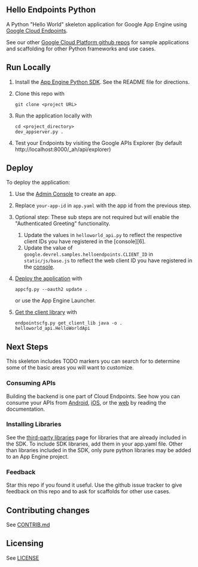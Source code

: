 ## Hello Endpoints Python

A Python "Hello World" skeleton application for Google App Engine using
[Google Cloud Endpoints][1].

See our other [Google Cloud Platform github
repos](https://github.com/GoogleCloudPlatform) for sample applications and
scaffolding for other Python frameworks and use cases.

## Run Locally
1. Install the [App Engine Python SDK](https://developers.google.com/appengine/downloads).
See the README file for directions.

1. Clone this repo with

   ```
   git clone <project URL>
   ```
1. Run the application locally with

   ```
   cd <project_directory>
   dev_appserver.py .
   ```
1. Test your Endpoints by visiting the Google APIs Explorer (by default http://localhost:8000/_ah/api/explorer)

## Deploy
To deploy the application:

1. Use the [Admin Console](https://appengine.google.com) to create an app.
1. Replace `your-app-id` in `app.yaml` with the app id from the previous step.
 1. Optional step: These sub steps are not required but will enable the "Authenticated
 Greeting" functionality.
     1. Update the values in `helloworld_api.py` to
 reflect the respective client IDs you have registered in the [console][6].
     1. Update the value of `google.devrel.samples.helloendpoints.CLIENT_ID` in
 `static/js/base.js` to reflect the web client ID you have registered in the
 [console][3].
1. [Deploy the application](https://developers.google.com/appengine/docs/python/tools/uploadinganapp)
   with

   ```
   appcfg.py --oauth2 update .
   ```
   or use the App Engine Launcher.

1. [Get the client library][2] with

   ```
   endpointscfg.py get_client_lib java -o . helloworld_api.HelloWorldApi
   ```

## Next Steps
This skeleton includes TODO markers you can search for to determine some of the
basic areas you will want to customize.

### Consuming APIs
Building the backend is one part of Cloud Endpoints. See how you can consume
your APIs from [Android](https://developers.google.com/appengine/docs/python/endpoints/consume_android),
[iOS](https://developers.google.com/appengine/docs/python/endpoints/consume_ios), or the
[web](https://developers.google.com/appengine/docs/python/endpoints/consume_js) by reading the documentation.

### Installing Libraries
See the [third-party
libraries](https://developers.google.com/appengine/docs/python/tools/libraries27)
page for libraries that are already included in the SDK. To include SDK
libraries, add them in your app.yaml file. Other than libraries included in
the SDK, only pure python libraries may be added to an App Engine project.

### Feedback
Star this repo if you found it useful. Use the github issue tracker to give
feedback on this repo and to ask for scaffolds for other use cases.

## Contributing changes
See [CONTRIB.md](CONTRIB.md)

## Licensing
See [LICENSE](LICENSE)

[1]: https://developers.google.com/appengine/docs/python/endpoints/
[2]: https://developers.google.com/appengine/docs/python/endpoints/gen_clients
[3]: https://developers.google.com/console
